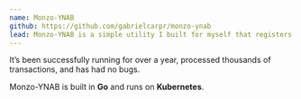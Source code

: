 ```yaml
---
name: Monzo-YNAB
github: https://github.com/gabrielcarpr/monzo-ynab
lead: Monzo-YNAB is a simple utility I built for myself that registers and receives webhooks from my Monzo bank account, and converts and records it within YNAB, a budgeting app.
---
```


It’s been successfully running for over a year, processed thousands of transactions, and has had no bugs.

Monzo-YNAB is built in **Go** and runs on **Kubernetes**.
